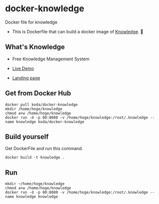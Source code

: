 # docker-knowledge
Docker file for knowledge

- This is Dockerfile that can build a docker image of [Knowledge](https://github.com/support-project/knowledge).


## What's Knowledge
- Free Knowledge Management System

- [Live Demo](https://support-project.org/knowledge/index)

- [Landing page](https://support-project.org/knowledge_info/index)



## Get from Docker Hub

```
docker pull koda/docker-knowledge
mkdir /home/hoge/knowledge
chmod a+w /home/hoge/knowledge
docker run -d -p 80:8080 -v /home/hoge/knowledge:/root/.knowledge --name knowledge koda/docker-knowledge
```



## Build yourself

Get DockerFile and run this command.

```
docker build -t knowledge .
```

## Run

```
mkdir ~/home/hoge/knowledge
chmod a+w /home/hoge/knowledge
docker run -d -p 80:8080 -v /home/hoge/knowledge:/root/.knowledge --name knowledge knowledge
```

